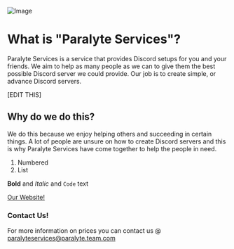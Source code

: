 ![Image](http://i.imgur.com/m8RGPae.png)
# What is "Paralyte Services"?

Paralyte Services is a service that provides Discord setups for you and your friends. We aim to help as many people as we can to give them the best possible Discord server we could provide. Our job is to create simple, or advance Discord servers.

[EDIT THIS]

## Why do we do this?

We do this because we enjoy helping others and succeeding in certain things. A lot of people are unsure on how to create Discord servers and this is why Paralyte Services have come together to help the people in need.


1. Numbered
2. List

**Bold** and _Italic_ and `Code` text

[Our Website!](paralyte.team)

### Contact Us!

For more information on prices you can contact us @ paralyteservices@paralyte.team.com
